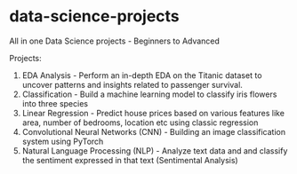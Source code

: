 # data-science-projects
All in one Data Science projects - Beginners to Advanced 

Projects:

1) EDA Analysis - Perform an in-depth EDA on the Titanic dataset to uncover patterns and insights related to passenger survival.
2) Classification - Build a machine learning model to classify iris flowers into three species 
3) Linear Regression - Predict house prices based on various features like area, number of bedrooms, location etc using classic regression
4) Convolutional Neural Networks (CNN) - Building an image classification system using PyTorch
5) Natural Language Processing (NLP) - Analyze text data and and classify the sentiment expressed in that text (Sentimental Analysis)
